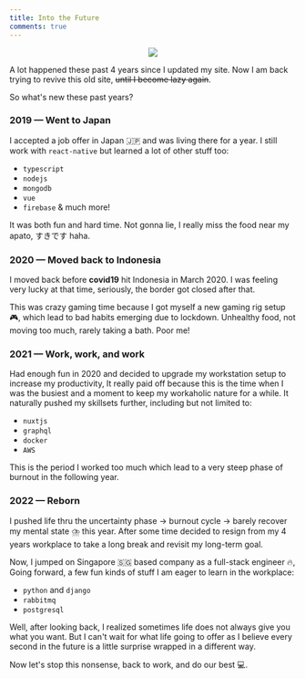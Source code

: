 ```yaml
---
title: Into the Future
comments: true
---
```

<div style="text-align: center">
    <img src="https://i.imgur.com/SPdEQeO.jpg" />
</div>

A lot happened these past 4 years since I updated my site. Now I am back trying to revive this old site, ~~until I become lazy again~~.

So what's new these past years?

### 2019 — Went to Japan

I accepted a job offer in Japan 🇯🇵 and was living there for a year. I still work with `react-native` but learned a lot of other stuff too:

- `typescript`
- `nodejs`
- `mongodb`
- `vue`
- `firebase` & much more!

It was both fun and hard time. Not gonna lie, I really miss the food near my apato, すきです haha.

### 2020 — Moved back to Indonesia

I moved back before **covid19** hit Indonesia in March 2020. I was feeling very lucky at that time, seriously, the border got closed after that.

This was crazy gaming time because I got myself a new gaming rig setup 🎮, which lead to bad habits emerging due to lockdown. Unhealthy food, not moving too much, rarely taking a bath. Poor me!

### 2021 — Work, work, and work

Had enough fun in 2020 and decided to upgrade my workstation setup to increase my productivity, It really paid off because this is the time when I was the busiest and a moment to keep my workaholic nature for a while. It naturally pushed my skillsets further, including but not limited to:

- `nuxtjs`
- `graphql`
- `docker`
- `AWS`

This is the period I worked too much which lead to a very steep phase of burnout in the following year.

### 2022 — Reborn

I pushed life thru the uncertainty phase → burnout cycle → barely recover my mental state ⛈️ this year. After some time decided to resign from my 4 years workplace to take a long break and revisit my long-term goal.

Now, I jumped on Singapore 🇸🇬 based company as a full-stack engineer 🔥, Going forward, a few fun kinds of stuff I am eager to learn in the workplace:

- `python` and `django` 
- `rabbitmq` 
- `postgresql`

Well, after looking back, I realized sometimes life does not always give you what you want. But I can't wait for what life going to offer as I believe every second in the future is a little surprise wrapped in a different way.

Now let's stop this nonsense, back to work, and do our best 💻.
